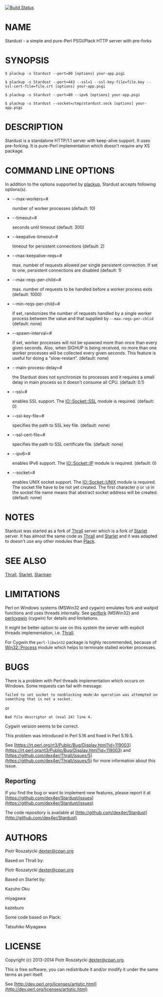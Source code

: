 [![Build Status](https://travis-ci.org/dex4er/Stardust.png?branch=master)](https://travis-ci.org/dex4er/Stardust)

# NAME

Stardust - a simple and pure-Perl PSGI/Plack HTTP server with pre-forks

# SYNOPSIS

    $ plackup -s Stardust --port=80 [options] your-app.psgi

    $ plackup -s Stardust --port=443 --ssl=1 --ssl-key-file=file.key --ssl-cert-file=file.crt [options] your-app.psgi

    $ plackup -s Stardust --port=80 --ipv6 [options] your-app.psgi

    $ plackup -s Stardust --socket=/tmp/stardust.sock [options] your-app.psgi

# DESCRIPTION

Stardust is a standalone HTTP/1.1 server with keep-alive support. It uses
pre-forking. It is pure-Perl implementation which doesn't require any XS
package.

# COMMAND LINE OPTIONS

In addition to the options supported by [plackup](https://metacpan.org/pod/plackup), Stardust accepts following
options(s).

- \--max-workers=\#

    number of worker processes (default: 10)

- \--timeout=\#

    seconds until timeout (default: 300)

- \--keepalive-timeout=\#

    timeout for persistent connections (default: 2)

- \--max-keepalive-reqs=\#

    max. number of requests allowed per single persistent connection.  If set to
    one, persistent connections are disabled (default: 1)

- \--max-reqs-per-child=\#

    max. number of requests to be handled before a worker process exits (default:
    1000)

- \--min-reqs-per-child=\#

    if set, randomizes the number of requests handled by a single worker process
    between the value and that supplied by `--max-reqs-per-chlid` (default: none)

- \--spawn-interval=\#

    if set, worker processes will not be spawned more than once than every given
    seconds.  Also, when SIGHUP is being received, no more than one worker
    processes will be collected every given seconds.  This feature is useful for
    doing a "slow-restart". (default: none)

- \--main-process-delay=\#

    the Stardust does not synchronize its processes and it requires a small delay in
    main process so it doesn't consume all CPU. (default: 0.1)

- \--ssl=\#

    enables SSL support. The [IO::Socket::SSL](https://metacpan.org/pod/IO::Socket::SSL) module is required. (default: 0)

- \--ssl-key-file=\#

    specifies the path to SSL key file. (default: none)

- \--ssl-cert-file=\#

    specifies the path to SSL certificate file. (default: none)

- \--ipv6=\#

    enables IPv6 support. The [IO::Socket::IP](https://metacpan.org/pod/IO::Socket::IP) module is required. (default: 0)

- \--socket=\#

    enables UNIX socket support. The [IO::Socket::UNIX](https://metacpan.org/pod/IO::Socket::UNIX) module is required. The
    socket file have to be not yet created. The first character `@` or `\0` in
    the socket file name means that abstract socket address will be created.
    (default: none)

# NOTES

Stardust was started as a fork of [Thrall](https://metacpan.org/pod/Thrall) server which is a fork of
[Starlet](https://metacpan.org/pod/Starlet) server. It has almost the same code as [Thrall](https://metacpan.org/pod/Thrall) and [Starlet](https://metacpan.org/pod/Starlet) and
it was adapted to doesn't use any other modules than [Plack](https://metacpan.org/pod/Plack).

# SEE ALSO

[Thrall](https://metacpan.org/pod/Thrall),
[Starlet](https://metacpan.org/pod/Starlet),
[Starman](https://metacpan.org/pod/Starman)

# LIMITATIONS

Perl on Windows systems (MSWin32 and cygwin) emulates fork and waitpid functions
and uses threads internally. See [perlfork](https://metacpan.org/pod/perlfork) (MSWin32) and [perlcygwin](https://metacpan.org/pod/perlcygwin)
(cygwin) for details and limitations.

It might be better option to use on this system the server with explicit threads
implementation, i.e. [Thrall](https://metacpan.org/pod/Thrall).

For Cygwin the `perl-libwin32` package is highly recommended, because of
[Win32::Process](https://metacpan.org/pod/Win32::Process) module which helps to terminate stalled worker processes.

# BUGS

There is a problem with Perl threads implementation which occurs on Windows.
Some requests can fail with message:

    failed to set socket to nonblocking mode:An operation was attempted on
    something that is not a socket.

or

    Bad file descriptor at (eval 24) line 4.

Cygwin version seems to be correct.

This problem was introduced in Perl 5.16 and fixed in Perl 5.19.5.

See [https://rt.perl.org/rt3/Public/Bug/Display.html?id=119003](https://rt.perl.org/rt3/Public/Bug/Display.html?id=119003) and
[https://github.com/dex4er/Thrall/issues/5](https://github.com/dex4er/Thrall/issues/5) for more information about this
issue.

## Reporting

If you find the bug or want to implement new features, please report it at
[https://github.com/dex4er/Stardust/issues](https://github.com/dex4er/Stardust/issues)

The code repository is available at
[http://github.com/dex4er/Stardust](http://github.com/dex4er/Stardust)

# AUTHORS

Piotr Roszatycki <dexter@cpan.org>

Based on Thrall by:

Piotr Roszatycki <dexter@cpan.org>

Based on Starlet by:

Kazuho Oku

miyagawa

kazeburo

Some code based on Plack:

Tatsuhiko Miyagawa

# LICENSE

Copyright (c) 2013-2014 Piotr Roszatycki <dexter@cpan.org>.

This is free software; you can redistribute it and/or modify it under
the same terms as perl itself.

See [http://dev.perl.org/licenses/artistic.html](http://dev.perl.org/licenses/artistic.html)
